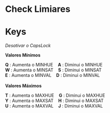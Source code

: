 # Check Limiares

# Keys

_Desativar o CapsLock_
<br/>

__Valores Mínimos__

__Q__ : Aumenta o MINHUE &nbsp;&nbsp;  __A__ : Diminui o MINHUE<br/>
__W__ : Aumenta o MINSAT &nbsp;&nbsp;  __S__ : Diminui o MINSAT<br/>
__E__ : Aumenta o MINVAL &nbsp;&nbsp;  __D__ : Diminui o MINVAL<br/>
<br/>
__Valores Máximos__

__T__ : Aumenta o MAXHUE &nbsp;&nbsp;  __G__ : Diminui o MAXHUE<br/>
__Y__ : Aumenta o MAXSAT &nbsp;&nbsp;  __H__ : Diminui o MAXSAT<br/>
__U__ : Aumenta o MAXVAL &nbsp;&nbsp;  __J__ : Diminui o MAXVAL<br/>
